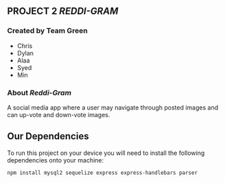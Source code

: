## **PROJECT 2** *REDDI-GRAM*

### Created by Team Green
* Chris  
* Dylan
* Alaa
* Syed
* Min

### About *Reddi-Gram*
A social media app where a user may navigate through posted images and can up-vote and down-vote images.


## Our Dependencies
To run this project on your device you will need to install the following dependencies onto your machine:
```
npm install mysql2 sequelize express express-handlebars parser
```
